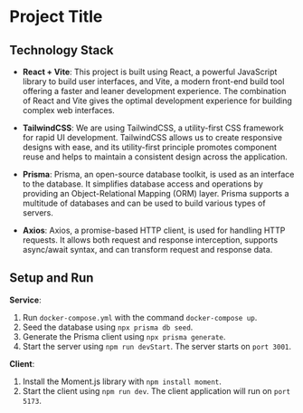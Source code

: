 # Project Title

## Technology Stack

- **React + Vite**: This project is built using React, a powerful JavaScript library to build user interfaces, and Vite,
  a modern front-end build tool offering a faster and leaner development experience. The combination of React and Vite
  gives the optimal development experience for building complex web interfaces.

- **TailwindCSS**: We are using TailwindCSS, a utility-first CSS framework for rapid UI development. TailwindCSS allows
  us to create responsive designs with ease, and its utility-first principle promotes component reuse and helps to
  maintain a consistent design across the application.

- **Prisma**: Prisma, an open-source database toolkit, is used as an interface to the database. It simplifies database
  access and operations by providing an Object-Relational Mapping (ORM) layer. Prisma supports a multitude of databases
  and can be used to build various types of servers.

- **Axios**: Axios, a promise-based HTTP client, is used for handling HTTP requests. It allows both request and response
  interception, supports async/await syntax, and can transform request and response data.

## Setup and Run

**Service**:

1. Run `docker-compose.yml` with the command `docker-compose up`.
2. Seed the database using `npx prisma db seed`.
3. Generate the Prisma client using `npx prisma generate`.
4. Start the server using `npm run devStart`. The server starts on `port 3001`.

**Client**:

1. Install the Moment.js library with `npm install moment`.
2. Start the client using `npm run dev`. The client application will run on `port 5173`.